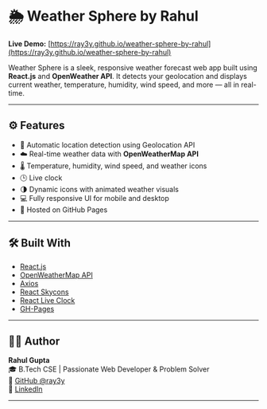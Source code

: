 # 🌦️ Weather Sphere by Rahul

**Live Demo:** [https://ray3y.github.io/weather-sphere-by-rahul](https://ray3y.github.io/weather-sphere-by-rahul)

Weather Sphere is a sleek, responsive weather forecast web app built using **React.js** and **OpenWeather API**. It detects your geolocation and displays current weather, temperature, humidity, wind speed, and more — all in real-time.

---



## ⚙️ Features

- 📍 Automatic location detection using Geolocation API
- ☁️ Real-time weather data with **OpenWeatherMap API**
- 🌡️ Temperature, humidity, wind speed, and weather icons
- 🕒 Live clock
- 🌗 Dynamic icons with animated weather visuals
- 💻 Fully responsive UI for mobile and desktop
- 🚀 Hosted on GitHub Pages

---

## 🛠️ Built With

- [React.js](https://reactjs.org/)
- [OpenWeatherMap API](https://openweathermap.org/api)
- [Axios](https://axios-http.com/)
- [React Skycons](https://www.npmjs.com/package/react-skycons)
- [React Live Clock](https://www.npmjs.com/package/react-live-clock)
- [GH-Pages](https://www.npmjs.com/package/gh-pages)

---

## 🧑‍💻 Author

**Rahul Gupta**  
🎓 B.Tech CSE | Passionate Web Developer & Problem Solver  
🔗 [GitHub @ray3y](https://github.com/ray3y)  
🔗 [LinkedIn](https://www.linkedin.com/in/ray-yy/)

---



